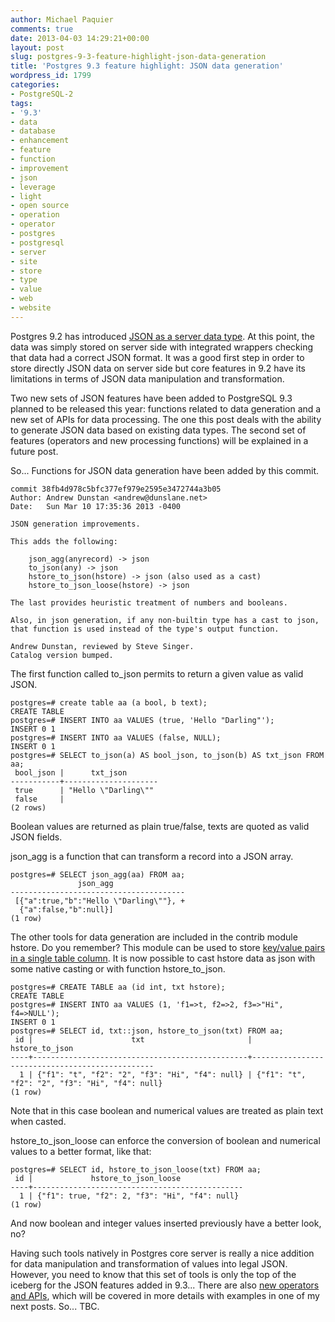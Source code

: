 ```yaml
---
author: Michael Paquier
comments: true
date: 2013-04-03 14:29:21+00:00
layout: post
slug: postgres-9-3-feature-highlight-json-data-generation
title: 'Postgres 9.3 feature highlight: JSON data generation'
wordpress_id: 1799
categories:
- PostgreSQL-2
tags:
- '9.3'
- data
- database
- enhancement
- feature
- function
- improvement
- json
- leverage
- light
- open source
- operation
- operator
- postgres
- postgresql
- server
- site
- store
- type
- value
- web
- website
---
```


Postgres 9.2 has introduced [JSON as a server data type](http://michael.otacoo.com/postgresql-2/postgres-9-2-highlight-json-data-type/). At this point, the data was simply stored on server side with integrated wrappers checking that data had a correct JSON format. It was a good first step in order to store directly JSON data on server side but core features in 9.2 have its limitations in terms of JSON data manipulation and transformation.

Two new sets of JSON features have been added to PostgreSQL 9.3 planned to be released this year: functions related to data generation and a new set of APIs for data processing. The one this post deals with the ability to generate JSON data based on existing data types. The second set of features (operators and new processing functions) will be explained in a future post.

So... Functions for JSON data generation have been added by this commit.

    commit 38fb4d978c5bfc377ef979e2595e3472744a3b05
    Author: Andrew Dunstan <andrew@dunslane.net>
    Date:   Sun Mar 10 17:35:36 2013 -0400
    
    JSON generation improvements.
    
    This adds the following:
    
        json_agg(anyrecord) -> json
        to_json(any) -> json
        hstore_to_json(hstore) -> json (also used as a cast)
        hstore_to_json_loose(hstore) -> json
    
    The last provides heuristic treatment of numbers and booleans.
    
    Also, in json generation, if any non-builtin type has a cast to json,
    that function is used instead of the type's output function.
    
    Andrew Dunstan, reviewed by Steve Singer.
    Catalog version bumped.

The first function called to_json permits to return a given value as valid JSON.

    postgres=# create table aa (a bool, b text);
    CREATE TABLE
    postgres=# INSERT INTO aa VALUES (true, 'Hello "Darling"');
    INSERT 0 1
    postgres=# INSERT INTO aa VALUES (false, NULL);
    INSERT 0 1
    postgres=# SELECT to_json(a) AS bool_json, to_json(b) AS txt_json FROM aa;
     bool_json |      txt_json       
    -----------+---------------------
     true      | "Hello \"Darling\""
     false     | 
    (2 rows)

Boolean values are returned as plain true/false, texts are quoted as valid JSON fields.

json\_agg is a function that can transform a record into a JSON array.

    postgres=# SELECT json_agg(aa) FROM aa;
                   json_agg                
    ---------------------------------------
     [{"a":true,"b":"Hello \"Darling\""}, +
      {"a":false,"b":null}]
    (1 row)

The other tools for data generation are included in the contrib module hstore. Do you remember? This module can be used to store [key/value pairs in a single table column](http://michael.otacoo.com/postgresql-2/postgres-feature-highlight-hstore/). It is now possible to cast hstore data as json with some native casting or with function hstore\_to\_json.

    postgres=# CREATE TABLE aa (id int, txt hstore);
    CREATE TABLE
    postgres=# INSERT INTO aa VALUES (1, 'f1=>t, f2=>2, f3=>"Hi", f4=>NULL');
    INSERT 0 1
    postgres=# SELECT id, txt::json, hstore_to_json(txt) FROM aa;
     id |                      txt                       |                 hstore_to_json                 
    ----+------------------------------------------------+------------------------------------------------
      1 | {"f1": "t", "f2": "2", "f3": "Hi", "f4": null} | {"f1": "t", "f2": "2", "f3": "Hi", "f4": null}
    (1 row)

Note that in this case boolean and numerical values are treated as plain text when casted.

hstore\_to\_json\_loose can enforce the conversion of boolean and numerical values to a better format, like that:

    postgres=# SELECT id, hstore_to_json_loose(txt) FROM aa;
     id |             hstore_to_json_loose              
    ----+-----------------------------------------------
      1 | {"f1": true, "f2": 2, "f3": "Hi", "f4": null}
    (1 row)

And now boolean and integer values inserted previously have a better look, no?

Having such tools natively in Postgres core server is really a nice addition for data manipulation and transformation of values into legal JSON.
However, you need to know that this set of tools is only the top of the iceberg for the JSON features added in 9.3... There are also [new operators and APIs](http://www.postgresql.org/docs/devel/static/functions-json.html), which will be covered in more details with examples in one of my next posts. So... TBC.
